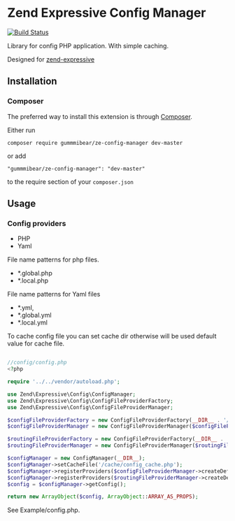 # Zend Expressive Config Manager

   [![Build Status](https://travis-ci.org/gummmibear/ze-config-manager.svg?branch=master)](https://travis-ci.org/gummmibear/ze-config-manager)
   
Library for config PHP application.
With simple caching.

Designed for [zend-expressive](https://zendframework.github.io/zend-expressive/)
   
## Installation

### Composer

The preferred way to install this extension is through [Composer](http://getcomposer.org/).

Either run

```
composer require gummmibear/ze-config-manager dev-master
```

or add

```
"gummmibear/ze-config-manager": "dev-master"
```

to the require section of your ```composer.json```


## Usage

### Config providers

- PHP
- Yaml

File name patterns for php files. 
 - *.global.php
 - *.local.php
 
File name patterns for Yaml files
 - *.yml, 
 - *.global.yml
 - *.local.yml

To cache config file you can set cache dir otherwise will be used default value for cache file. 

```php

//config/config.php
<?php

require '../../vendor/autoload.php';

use Zend\Expressive\Config\ConfigManager;
use Zend\Expressive\Config\ConfigFileProviderFactory;
use Zend\Expressive\Config\ConfigFileProviderManager;

$configFileProviderFactory = new ConfigFileProviderFactory(__DIR__ . '/autoload/');
$configFileProviderManager = new ConfigFileProviderManager($configFileProviderFactory);

$routingFileProviderFactory = new ConfigFileProviderFactory(__DIR__ . '/routing/');
$routingFileProviderManager = new ConfigFileProviderManager($routingFileProviderFactory);

$configManager = new ConfigManager(__DIR__);
$configManager->setCacheFile('/cache/config_cache.php');
$configManager->registerProviders($configFileProviderManager->createDefaultProviders());
$configManager->registerProviders($routingFileProviderManager->createDefaultProviders());
$config = $configManager->getConfig();

return new ArrayObject($config, ArrayObject::ARRAY_AS_PROPS);
```

See Example/config.php.
